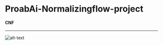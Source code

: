 # ProabAi-Normalizingflow-project

#### CNF

_____________________________________________
![alt-text](https://github.com/SanaNGU/ProabAi-Normalizingflow-project/blob/main/CNF/cnf-viz-two-moons.gif)